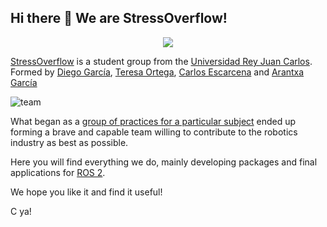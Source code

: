 ## Hi there 👋 We are **StressOverflow**!

<p align="center">
  <img src="https://github.com/StressOverflow/.github/assets/92941081/17c9dd41-283a-4413-ac89-ac956b218a41" />
</p>

[StressOverflow] is a student group from the [Universidad Rey Juan Carlos]. Formed by [Diego García], [Teresa Ortega], [Carlos Escarcena] and [Arantxa García]

![team](https://github.com/StressOverflow/.github/assets/92941081/22fc3c0a-faa4-44b2-b86f-3aca8dee8915)

What began as a [group of practices for a particular subject](https://github.com/Docencia-fmrico) ended up forming a brave and capable team willing to contribute to the robotics industry as best as possible.

Here you will find everything we do, mainly developing packages and final applications for [ROS 2](https://www.ros.org/).

We hope you like it and find it useful!

C ya!

[Universidad Rey Juan Carlos]: https://www.urjc.es/
[StressOverflow]: https://github.com/orgs/Docencia-fmrico/teams/stressoverflow
[Carlos Escarcena]: https://github.com/cescarcena2021
[Arantxa García]: https://github.com/arantxagb
[Diego García]: https://github.com/dgarcu
[Teresa Ortega]: https://github.com/mtortega2021
